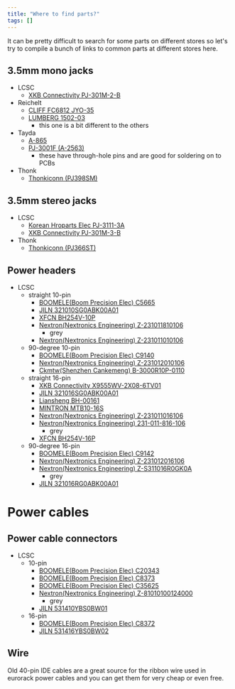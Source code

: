 ```yaml
---
title: "Where to find parts?"
tags: []
--- 
```


It can be pretty difficult to search for some parts on different stores so let's try to compile a bunch of links to common parts at different stores here.

## 3.5mm mono jacks
* LCSC
  - [XKB Connectivity PJ-301M-2-B](https://lcsc.com/product-detail/Audio-Connectors_XKB-Connectivity-PJ-301M-2-B_C381126.html)
* Reichelt
  - [CLIFF FC6812 JYO-35](https://www.reichelt.com/jack-socket-2-pin-3-5-mm-cliff-fc6812-p228179.html)
  - [LUMBERG 1502-03](https://www.reichelt.com/jack-panel-socket-3-5-mm-mono-break-contact-pcb-lum-1502-03-p116176.html)
    * this one is a bit different to the others
* Tayda
  - [A-865](https://www.taydaelectronics.com/hardware/3-5mm-plugs-jacks/3-5mm-mono-enclosed-socket.html)
  - [PJ-3001F (A-2563)](https://www.taydaelectronics.com/hardware/3-5mm-plugs-jacks/pj-3001f-3-5-mm-mono-phone-jack.html)
    * these have through-hole pins and are good for soldering on to PCBs
* Thonk
  - [Thonkiconn (PJ398SM)](https://www.thonk.co.uk/shop/thonkiconn/)

## 3.5mm stereo jacks
* LCSC
  - [Korean Hroparts Elec PJ-3111-3A](https://lcsc.com/product-detail/Audio-Connectors_Korean-Hroparts-Elec-PJ-3111-3A_C145817.html)
  - [XKB Connectivity PJ-301M-3-B](https://lcsc.com/product-detail/Audio-Connectors_XKB-Connectivity-PJ-301M-3-B_C381127.html)
* Thonk
  - [Thonkiconn (PJ366ST)](https://www.thonk.co.uk/shop/thonkiconn/)

## Power headers
* LCSC
  * straight 10-pin
    - [BOOMELE(Boom Precision Elec) C5665](https://lcsc.com/product-detail/IDC-Connectors_BOOMELE-Boom-Precision-Elec-C5665_C5665.html)
    - [JILN 321010SG0ABK00A01](https://lcsc.com/product-detail/IDC-Connectors_JILN-321010SG0ABK00A01_C429962.html)
    - [XFCN BH254V-10P](https://lcsc.com/product-detail/IDC-Connectors_XFCN-BH254V-10P_C492442.html)
    - [Nextron(Nextronics Engineering) Z-231011810106](https://lcsc.com/product-detail/IDC-Connectors_Nextron-Nextronics-Engineering-Z-231011810106_C93713.html)
      * grey
    - [Nextron(Nextronics Engineering) Z-231011010106](https://lcsc.com/product-detail/IDC-Connectors_Nextron-Nextronics-Engineering-Z-231011010106_C221045.html)
  * 90-degree 10-pin
    - [BOOMELE(Boom Precision Elec) C9140](https://lcsc.com/product-detail/IDC-Connectors_BOOMELE-Boom-Precision-Elec-C9140_C9140.html)
    - [Nextron(Nextronics Engineering) Z-231012010106](https://lcsc.com/product-detail/IDC-Connectors_Nextron-Nextronics-Engineering-Z-231012010106_C221046.html)
    - [Ckmtw(Shenzhen Cankemeng) B-3000R10P-0110](https://lcsc.com/product-detail/IDC-Connectors_Ckmtw-Shenzhen-Cankemeng-B-3000R10P-0110_C132437.html)
  * straight 16-pin
    - [XKB Connectivity X9555WV-2X08-6TV01](https://lcsc.com/product-detail/IDC-Connectors_XKB-Connectivity-X9555WV-2X08-6TV01_C707058.html)
    - [JILN 321016SG0ABK00A01](https://lcsc.com/product-detail/IDC-Connectors_JILN-321016SG0ABK00A01_C429960.html)
    - [Liansheng BH-00161](https://lcsc.com/product-detail/IDC-Connectors_Liansheng-BH-00161_C2685071.html)
    - [MINTRON MTB10-16S](https://lcsc.com/product-detail/IDC-Connectors_MINTRON-MTB10-16S_C358745.html)
    - [Nextron(Nextronics Engineering) Z-231011016106](https://lcsc.com/product-detail/IDC-Connectors_Nextron-Nextronics-Engineering-Z-231011016106_C221049.html)
    - [Nextron(Nextronics Engineering) 231-011-816-106](https://lcsc.com/product-detail/IDC-Connectors_Nextron-Nextronics-Engineering-231-011-816-106_C2685318.html)
      * grey
    - [XFCN BH254V-16P](https://lcsc.com/product-detail/IDC-Connectors_XFCN-BH254V-16P_C492443.html)
  * 90-degree 16-pin
    - [BOOMELE(Boom Precision Elec) C9142](https://lcsc.com/product-detail/IDC-Connectors_BOOMELE-Boom-Precision-Elec-C9142_C9142.html)
    - [Nextron(Nextronics Engineering) Z-231012016106](https://lcsc.com/product-detail/IDC-Connectors_Nextron-Nextronics-Engineering-Z-231012016106_C221050.html)
    - [Nextron(Nextronics Engineering) Z-S311016R0GK0A](https://lcsc.com/product-detail/IDC-Connectors_Nextron-Nextronics-Engineering-Z-S311016R0GK0A_C221085.html)
      * grey
    - [JILN 321016RG0ABK00A01](https://lcsc.com/product-detail/IDC-Connectors_JILN-321016RG0ABK00A01_C601953.html)

# Power cables

## Power cable connectors
* LCSC
  * 10-pin
    - [BOOMELE(Boom Precision Elec) C20343](https://lcsc.com/product-detail/IDC-Connectors_BOOMELE-Boom-Precision-Elec-C20343_C20343.html)
    - [BOOMELE(Boom Precision Elec) C8373](https://lcsc.com/product-detail/IDC-Connectors_BOOMELE-Boom-Precision-Elec-C8373_C8373.html)
    - [BOOMELE(Boom Precision Elec) C35625](https://lcsc.com/product-detail/IDC-Connectors_BOOMELE-Boom-Precision-Elec-C35625_C35625.html)
    - [Nextron(Nextronics Engineering) Z-81010100124000](https://lcsc.com/product-detail/IDC-Connectors_Nextron-Nextronics-Engineering-Z-81010100124000_C110601.html)
      * grey
    - [JILN 531410YBS0BW01](https://lcsc.com/product-detail/IDC-Connectors_JILN-531410YBS0BW01_C601911.html)
  * 16-pin
    - [BOOMELE(Boom Precision Elec) C8372](https://lcsc.com/product-detail/IDC-Connectors_BOOMELE-Boom-Precision-Elec-C8372_C8372.html)
    - [JILN 531416YBS0BW02](https://lcsc.com/product-detail/IDC-Connectors_JILN-531416YBS0BW02_C601927.html)

## Wire

Old 40-pin IDE cables are a great source for the ribbon wire used in eurorack power cables and you can get them for very cheap or even free.
